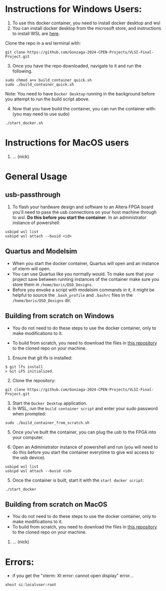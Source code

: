 # Instructions for Windows Users:

1. To use this docker container, you need to install docker desktop and wsl
2. You can install docker desktop from the microsoft store, and instructions to install WSL are [here].

Clone the repo in a wsl terminal with:
```shell
git clone https://github.com/Gonzaga-2024-CPEN-Projects/VLSI-Final-Project.git
```

3. Once you have the repo downloaded, navigate to it and run the following.
```shell
sudo chmod a+x build_container_quick.sh
sudo ./build_container_quick.sh
```

Note: You need to have `Docker Desktop` running in the background before you attempt to
      run the build script above.

4. Now that you have build the container, you can run the container with: (you may need to use sudo)
```shell
./start_docker.sh
```

# Instructions for MacOS users
1. ... (nick)

# General Usage

## usb-passthrough
1. To flash your hardware design and software to an Altera FPGA board you'll need to pass the usb
   connections on your host machine through to wsl. **Do this before you start the container**.
In an administrator instance of powershell:
```shell
usbipd wsl list
usbipd wsl attach --busid <id>
```

## Quartus and Modelsim
- When you start the docker container, Quartus will open and an instance of xterm will open. 
- You can use Quartus like you normally would. To make sure that your project save between
  running instances of the container make sure you store them in `/home/boris/DSD_Designs`.
- Before you envoke a script with modelsim commands in it, it might be helpful to source
  the `.bash_profile` and `.bashrc` files in the `/home/boris/DSD_Designs` dir.

## Building from scratch on Windows
- You do not need to do these steps to use the docker container, only to make modifications to it.

- To build from scratch, you need to download the files in [this repository] to the cloned repo on 
  your machine.

1. Ensure that git lfs is installed:
```shell
$ git lfs install
> Git LFS initialized.
```

2. Clone the repository:
```shell
git clone https://github.com/Gonzaga-2024-CPEN-Projects/VLSI-Final-Project.git
```

3. Start the `Docker Desktop` application.
4. In WSL, run the `build container script` and enter your sudo password when prompted:
```shell
sudo ./build_container_from_scratch.sh
```

5. Once you've built the container, you can plug the usb to the FPGA into your computer.

6. Open an Administrator instance of powershell and run (you will need to do this before
you start the container everytime to give wsl access to the usb device).
```shell
usbipd wsl list
usbipd wsl attach --busid <id>
```

5. Once the container is built, start it with the `start docker script`:
```shell
./start_docker
```

## Building from scratch on MacOS
- You do not need to do these steps to use the docker container, only to make modifications to it.
- To build from scratch, you need to download the files in [this repository] to the cloned repo on 
  your machine.
1. ... (nick)

# Errors:

- if you get the "xterm: Xt error: cannot open display" error...

```shell
xhost si:localuser:root
```

[here]:https://learn.microsoft.com/en-us/windows/wsl/install
[this repository]:https://drive.google.com/drive/folders/1c2Sim5qkLjLW3gy5qTacGj383V3qEaad?usp=sharing